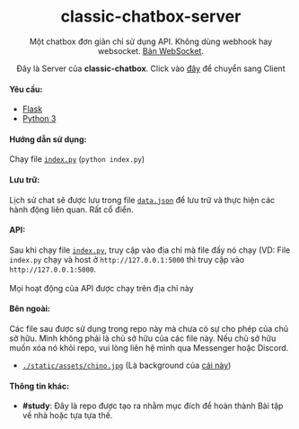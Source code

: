 <h1 align="center">classic-chatbox-server</h1>

<p align="center">Một chatbox đơn giản chỉ sử dụng API. Không dùng webhook hay websocket. <a href="https://github.com/thanhgaming5550/classic-chatbox-server/tree/websocket">Bản WebSocket</a>.</p>
<p align="center">Đây là Server của <b>classic-chatbox</b>. Click vào <a href="https://github.com/thanhgaming5550/classic-chatbox-client">đây</a> để chuyển sang Client</p>

#### Yêu cầu:
- <a href="https://pypi.org/project/Flask/">Flask</a>
- <a href="https://www.python.org/">Python 3</a>

#### Hướng dẫn sử dụng:
  Chạy file <a href="https://github.com/thanhgaming5550/classic-chatbox-server/blob/main/index.py">`index.py`</a> (`python index.py`)

#### Lưu trữ:
  Lịch sử chat sẽ được lưu trong file <a href="https://github.com/thanhgaming5550/classic-chatbox-server/blob/main/data.json">`data.json`</a> để lưu trữ và thực hiện các hành động liên quan. Rất cổ điển.
  
#### API:
  Sau khi chạy file <a href="https://github.com/thanhgaming5550/classic-chatbox-server/blob/main/index.py">`index.py`</a>, truy cập vào địa chỉ mà file đấy nó chạy (VD: File `index.py` chạy và host ở  `http://127.0.0.1:5000` thì truy cập vào `http://127.0.0.1:5000`. <br><br>
  Mọi hoạt động của API được chạy trên địa chỉ này

#### Bên ngoài:
Các file sau được sử dụng trong repo này mà chưa có sự cho phép của chủ sở hữu. Mình không phải là chủ sở hữu của các file này. Nếu chủ sở hữu muốn xóa nó khỏi repo, vui lòng liên hệ mình qua Messenger hoặc Discord.
- <a href="https://github.com/thanhgaming5550/classic-chatbox-server/blob/main/static/assets/chino.jpg">`./static/assets/chino.jpg`</a> (Là background của <a href="https://osu.ppy.sh/beatmapsets/1677520#osu/3428447">cái này</a>)

#### Thông tin khác:
- **#study**: Đây là repo được tạo ra nhằm mục đích để hoàn thành Bài tập về nhà hoặc tựa tựa thế.
